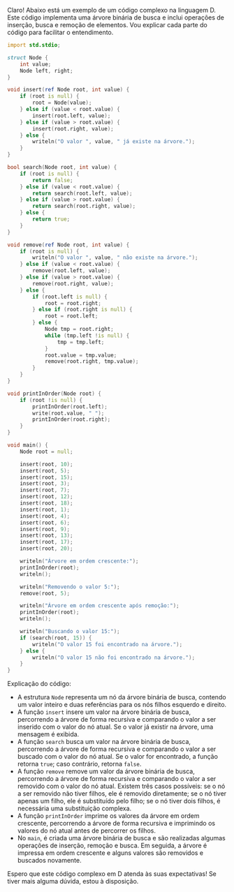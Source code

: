 Claro! Abaixo está um exemplo de um código complexo na linguagem D. Este código implementa uma árvore binária de busca e inclui operações de inserção, busca e remoção de elementos. Vou explicar cada parte do código para facilitar o entendimento.

```d
import std.stdio;

struct Node {
    int value;
    Node left, right;
}

void insert(ref Node root, int value) {
    if (root is null) {
        root = Node(value);
    } else if (value < root.value) {
        insert(root.left, value);
    } else if (value > root.value) {
        insert(root.right, value);
    } else {
        writeln("O valor ", value, " já existe na árvore.");
    }
}

bool search(Node root, int value) {
    if (root is null) {
        return false;
    } else if (value < root.value) {
        return search(root.left, value);
    } else if (value > root.value) {
        return search(root.right, value);
    } else {
        return true;
    }
}

void remove(ref Node root, int value) {
    if (root is null) {
        writeln("O valor ", value, " não existe na árvore.");
    } else if (value < root.value) {
        remove(root.left, value);
    } else if (value > root.value) {
        remove(root.right, value);
    } else {
        if (root.left is null) {
            root = root.right;
        } else if (root.right is null) {
            root = root.left;
        } else {
            Node tmp = root.right;
            while (tmp.left !is null) {
                tmp = tmp.left;
            }
            root.value = tmp.value;
            remove(root.right, tmp.value);
        }
    }
}

void printInOrder(Node root) {
    if (root !is null) {
        printInOrder(root.left);
        write(root.value, " ");
        printInOrder(root.right);
    }
}

void main() {
    Node root = null;

    insert(root, 10);
    insert(root, 5);
    insert(root, 15);
    insert(root, 3);
    insert(root, 7);
    insert(root, 12);
    insert(root, 18);
    insert(root, 1);
    insert(root, 4);
    insert(root, 6);
    insert(root, 9);
    insert(root, 13);
    insert(root, 17);
    insert(root, 20);

    writeln("Árvore em ordem crescente:");
    printInOrder(root);
    writeln();

    writeln("Removendo o valor 5:");
    remove(root, 5);

    writeln("Árvore em ordem crescente após remoção:");
    printInOrder(root);
    writeln();

    writeln("Buscando o valor 15:");
    if (search(root, 15)) {
        writeln("O valor 15 foi encontrado na árvore.");
    } else {
        writeln("O valor 15 não foi encontrado na árvore.");
    }
}
```

Explicação do código:
- A estrutura `Node` representa um nó da árvore binária de busca, contendo um valor inteiro e duas referências para os nós filhos esquerdo e direito.
- A função `insert` insere um valor na árvore binária de busca, percorrendo a árvore de forma recursiva e comparando o valor a ser inserido com o valor do nó atual. Se o valor já existir na árvore, uma mensagem é exibida.
- A função `search` busca um valor na árvore binária de busca, percorrendo a árvore de forma recursiva e comparando o valor a ser buscado com o valor do nó atual. Se o valor for encontrado, a função retorna `true`; caso contrário, retorna `false`.
- A função `remove` remove um valor da árvore binária de busca, percorrendo a árvore de forma recursiva e comparando o valor a ser removido com o valor do nó atual. Existem três casos possíveis: se o nó a ser removido não tiver filhos, ele é removido diretamente; se o nó tiver apenas um filho, ele é substituído pelo filho; se o nó tiver dois filhos, é necessária uma substituição complexa.
- A função `printInOrder` imprime os valores da árvore em ordem crescente, percorrendo a árvore de forma recursiva e imprimindo os valores do nó atual antes de percorrer os filhos.
- No `main`, é criada uma árvore binária de busca e são realizadas algumas operações de inserção, remoção e busca. Em seguida, a árvore é impressa em ordem crescente e alguns valores são removidos e buscados novamente.

Espero que este código complexo em D atenda às suas expectativas! Se tiver mais alguma dúvida, estou à disposição.